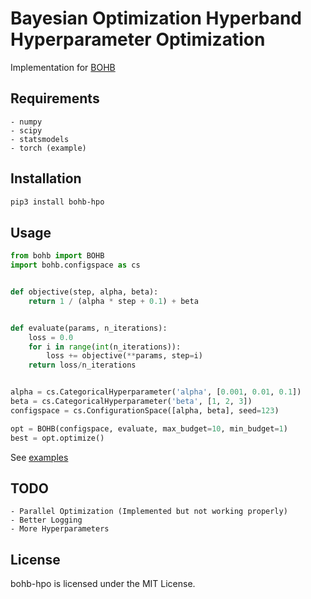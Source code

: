 Bayesian Optimization Hyperband Hyperparameter Optimization
===========================================================

Implementation for [BOHB](http://proceedings.mlr.press/v80/falkner18a.html)

## Requirements
    - numpy
    - scipy
    - statsmodels
    - torch (example)

## Installation
```bash
pip3 install bohb-hpo
```

## Usage

``` Python
from bohb import BOHB
import bohb.configspace as cs


def objective(step, alpha, beta):
    return 1 / (alpha * step + 0.1) + beta


def evaluate(params, n_iterations):
    loss = 0.0
    for i in range(int(n_iterations)):
        loss += objective(**params, step=i)
    return loss/n_iterations


alpha = cs.CategoricalHyperparameter('alpha', [0.001, 0.01, 0.1])
beta = cs.CategoricalHyperparameter('beta', [1, 2, 3])
configspace = cs.ConfigurationSpace([alpha, beta], seed=123)

opt = BOHB(configspace, evaluate, max_budget=10, min_budget=1)
best = opt.optimize()
```

See [examples](https://github.com/goktug97/bohb-hpo/tree/master/examples)

## TODO
    - Parallel Optimization (Implemented but not working properly)
    - Better Logging
    - More Hyperparameters

## License
bohb-hpo is licensed under the MIT License.
